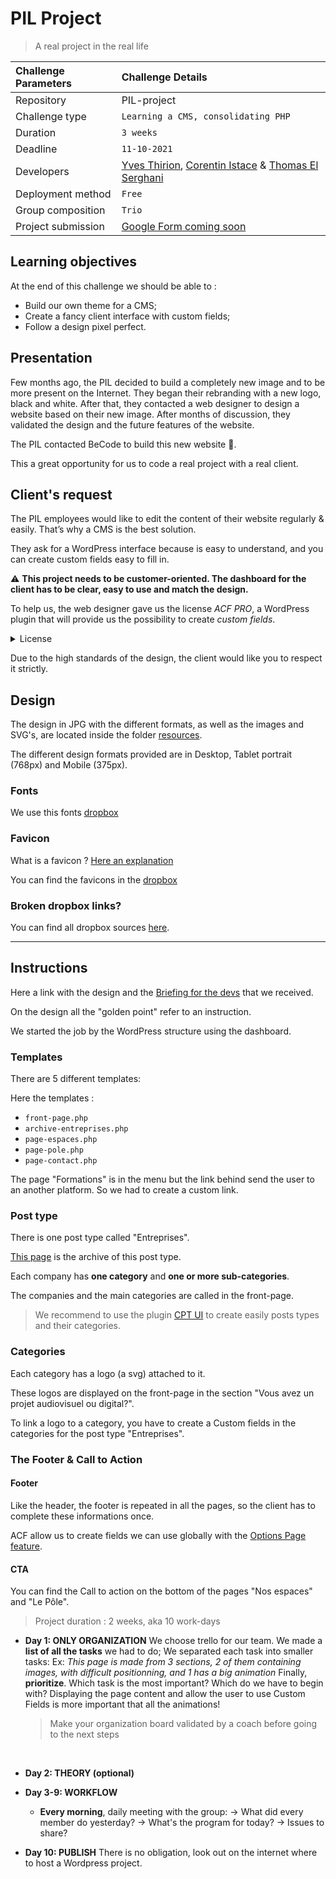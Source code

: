 # PIL Project

> A real project in the real life

| Challenge Parameters | Challenge Details                   |
| :------------------- | :---------------------------------- |
| Repository           | PIL-project                         |
| Challenge type       | `Learning a CMS, consolidating PHP` |
| Duration             | `3 weeks`                           |
| Deadline             | `11-10-2021`                        |
| Developers           | [Yves Thirion](https://github.com/Yves852), [Corentin Istace](https://github.com/corentinIstace) & [Thomas El Serghani](https://github.com/Tompouday)           |
| Deployment method    | `Free`                              |
| Group composition    | `Trio`                              |
| Project submission   | [Google Form coming soon]()         |

## Learning objectives

At the end of this challenge we should be able to :

-   Build our own theme for a CMS;
-   Create a fancy client interface with custom fields;
-   Follow a design pixel perfect.

## Presentation

Few months ago, the PIL decided to build a completely new image and to be more present on the Internet. They began their rebranding with a new logo, black and white. After that, they contacted a web designer to design a website based on their new image.
After months of discussion, they validated the design and the future features of the website.

The PIL contacted BeCode to build this new website 🥳.

This a great opportunity for us to code a real project with a real client.

## Client's request

The PIL employees would like to edit the content of their website regularly & easily. That’s why a CMS is the best solution.

They ask for a WordPress interface because is easy to understand, and you can create custom fields easy to fill in.

:warning: **This project needs to be customer-oriented. The dashboard for the client has to be clear, easy to use and match the design.**

To help us, the web designer gave us the license _ACF PRO_, a WordPress plugin that will provide us the possibility to create _custom fields_.

<details><summary>License</summary>
`b3JkZXJfaWQ9OTAwODJ8dHlwZT1kZXZlbG9wZXJ8ZGF0ZT0yMDE2LTA5LTIwIDIxOjI0OjAz`
</details>

Due to the high standards of the design, the client would like you to respect it strictly.

## Design

The design in JPG with the different formats, as well as the images and SVG's, are located inside the folder [resources](./resources/).

The different design formats provided are in Desktop, Tablet portrait (768px) and Mobile (375px).


### Fonts

We use this fonts [dropbox](https://www.dropbox.com/sh/rs3v7lhind6nh7r/AACPXVpgVVg7TP8WN7a55nK8a/Fonts?dl=0&lst=)

### Favicon

What is a favicon ? [Here an explanation](https://www.seoptimer.com/blog/what-is-a-favicon/)

You can find the favicons in the [dropbox](https://www.dropbox.com/sh/rs3v7lhind6nh7r/AAB1idUr8-KSt_qy-_mrRp7Ka/Favicon?dl=0&subfolder_nav_tracking=1)

### Broken dropbox links?
You can find all dropbox sources [here](https://www.dropbox.com/sh/rs3v7lhind6nh7r/AABY8VdfukGrV2rjeJqsvNIga?dl=0).

---

## Instructions

Here a link with the design and the [Briefing for the devs](https://xd.adobe.com/view/6128d838-cd50-44b0-a466-6c0177ba8302-347b/screen/c24caf46-b49b-4b6c-98dd-a62cfb9d9ada/) that we received.

On the design all the "golden point" refer to an instruction. 

We started the job by the WordPress structure using the dashboard. 

### Templates

There are 5 different templates:

Here the templates :

-   `front-page.php`
-   `archive-entreprises.php`
-   `page-espaces.php`
-   `page-pole.php`
-   `page-contact.php`

The page "Formations" is in the menu but the link behind send the user to an another platform. So we had to create a custom link.

### Post type

There is one post type called "Entreprises".

[This page](https://xd.adobe.com/view/6128d838-cd50-44b0-a466-6c0177ba8302-347b/screen/cfe3b5d9-4625-4daf-a2ef-5eee33584263/) is the archive of this post type.

Each company has **one category** and **one or more sub-categories**.

The companies and the main categories are called in the front-page.

> We recommend to use the plugin [CPT UI](https://fr.wordpress.org/plugins/custom-post-type-ui/) to create easily posts types and their categories.

### Categories

Each category has a logo (a svg) attached to it.

These logos are displayed on the front-page in the section "Vous avez un projet audiovisuel ou digital?".

To link a logo to a category, you have to create a Custom fields in the categories for the post type "Entreprises".

### The Footer & Call to Action

#### Footer

Like the header, the footer is repeated in all the pages, so the client has to complete these informations once.

ACF allow us to create fields we can use globally with the [Options Page feature](https://www.advancedcustomfields.com/resources/options-page/).

#### CTA

You can find the Call to action on the bottom of the pages "Nos espaces" and "Le Pôle".


> Project duration : 2 weeks, aka 10 work-days

-   **Day 1: ONLY ORGANIZATION**
    We choose trello for our team.
    We made a **list of all the tasks** we had to do;
    We separated each task into smaller tasks: Ex: _This page is made from 3 sections, 2 of them containing images, with difficult positionning, and 1 has a big animation_
    Finally, **prioritize**. Which task is the most important? Which do we have to begin with? Displaying the page content and allow the user to use Custom Fields is more important that all the animations!

    > Make your organization board validated by a coach before going to the next steps

    <br>

-   **Day 2: THEORY (optional)**
   

-   **Day 3-9: WORKFLOW**

    -   **Every morning**, daily meeting with the group:
        -> What did every member do yesterday?
        -> What's the program for today?
        -> Issues to share?
        
-   **Day 10: PUBLISH**
    There is no obligation, look out on the internet where to host a Wordpress project. 
